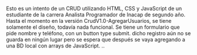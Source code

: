 Esto es un intento de un CRUD utilizando HTML, CSS y JavaScript de un estudiante de la carrera Analista Programador de Inacap de segundo año.
Hasta el momento en la versión CrudV1.0-AgregarUsuarios, se tiene solamente el diseño, todavía nada funcional.
Se tiene un formulario que pide nombre y teléfono, con un button type submit.
dicho registro aún no se guarda en ningún lugar pero se espera que después se vaya agregando a una BD local con arrays de JavaScript.
 ..
